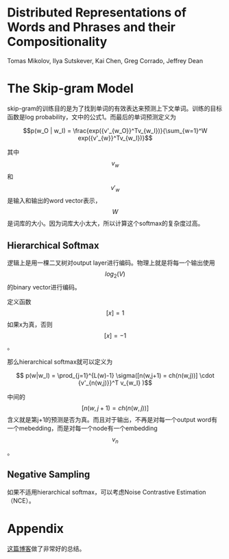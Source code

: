# Distributed Representations of Words and Phrases and their Compositionality

Tomas Mikolov, Ilya Sutskever, Kai Chen, Greg Corrado, Jeffrey Dean

# The Skip-gram Model

skip-gram的训练目的是为了找到单词的有效表达来预测上下文单词。训练的目标函数是log probability，文中的公式1。而最后的单词预测定义为

$$p(w_O | w_I) = \frac{exp({v'_{w_O}}^Tv_{w_I})}{\sum_{w=1}^W exp({v'_{w}}^Tv_{w_I})}$$

其中$$v_w$$和$$v'_w$$是输入和输出的word vector表示，$$W$$是词库的大小。因为词库大小太大，所以计算这个softmax的复杂度过高。

## Hierarchical Softmax

逻辑上是用一棵二叉树对output layer进行编码。物理上就是将每一个输出使用$$log_2(V)$$的binary vector进行编码。

定义函数$$ [x] = 1$$ 如果x为真，否则$$[x] = -1$$。

那么hierarchical softmax就可以定义为

$$ p(w|w_I) = \prod_{j=1}^{L(w)-1} \sigma([n(w,j+1) = ch(n(w,j))] \cdot {v'_{n(w,j)}}^T v_{w_I} )$$

中间的$$[n(w,j+1) = ch(n(w,j))]$$含义就是第j+1的预测是否为真。而且对于输出，不再是对每一个output word有一个mebedding，而是对每一个node有一个embedding $$v_n$$。

## Negative Sampling

如果不适用hierarchical softmax，可以考虑Noise Contrastive Estimation（NCE）。

# Appendix

[这篇博客](http://sebastianruder.com/word-embeddings-softmax/index.html#hierarchicalsoftmax)做了非常好的总结。